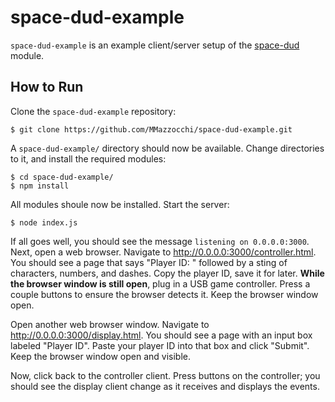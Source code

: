 # space-dud-example
`space-dud-example` is an example client/server setup of the [space-dud](https://www.npmjs.com/package/space-dud) module.

## How to Run
Clone the `space-dud-example` repository:
```
$ git clone https://github.com/MMazzocchi/space-dud-example.git
```
A `space-dud-example/` directory should now be available. Change directories to it, and install the required modules:
```
$ cd space-dud-example/
$ npm install
```
All modules shoule now be installed. Start the server:
```
$ node index.js
```
If all goes well, you should see the message `listening on 0.0.0.0:3000`.
Next, open a web browser. Navigate to http://0.0.0.0:3000/controller.html. You should see a page that says "Player ID: " followed by a sting of characters, numbers, and dashes. Copy the player ID, save it for later.
**While the browser window is still open**, plug in a USB game controller. Press a couple buttons to ensure the browser detects it. Keep the browser window open.

Open another web browser window. Navigate to http://0.0.0.0:3000/display.html. You should see a page with an input box labeled "Player ID". Paste your player ID into that box and click "Submit". Keep the browser window open and visible.

Now, click back to the controller client. Press buttons on the controller; you should see the display client change as it receives and displays the events.